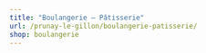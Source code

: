 ```yaml
---
title: "Boulangerie – Pâtisserie"
url: /prunay-le-gillon/boulangerie-patisserie/
shop: boulangerie
---
```

